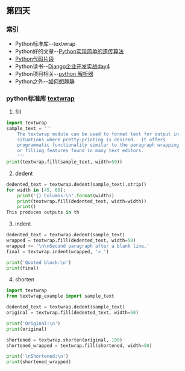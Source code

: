 ## 第四天
### 索引
- Python标准库--textwrap
- Python好的文章--[Python实现简单的遗传算法](http://czrzchao.com/simpleGaByPython)
- [Python代码片段](day4.py)
- Python读书--[Django企业开发实战day4](http://product.dangdang.com/26509799.html)
- Python项目相关--[python 解析器](http://qingyunha.github.io/taotao/)
- Python之外--[如何想静静](https://yihui.name/cn/2019/07/inner-peace/)
### python标准库 [textwrap](https://pymotw.com/3/textwrap/index.html)
1. fill
```python
import textwrap
sample_text = '''
    The textwrap module can be used to format text for output in
    situations where pretty-printing is desired.  It offers
    programmatic functionality similar to the paragraph wrapping
    or filling features found in many text editors.
    '''
print(textwrap.fill(sample_text, width=50))
```
2. dedent
```python
dedented_text = textwrap.dedent(sample_text).strip()
for width in [45, 60]:
    print('{} Columns:\n'.format(width))
    print(textwrap.fill(dedented_text, width=width))
    print()
This produces outputs in th
```
3. indent
```python
dedented_text = textwrap.dedent(sample_text)
wrapped = textwrap.fill(dedented_text, width=50)
wrapped += '\n\nSecond paragraph after a blank line.'
final = textwrap.indent(wrapped, '> ')

print('Quoted block:\n')
print(final)
```
4. shorten
```python
import textwrap
from textwrap_example import sample_text

dedented_text = textwrap.dedent(sample_text)
original = textwrap.fill(dedented_text, width=50)

print('Original:\n')
print(original)

shortened = textwrap.shorten(original, 100)
shortened_wrapped = textwrap.fill(shortened, width=50)

print('\nShortened:\n')
print(shortened_wrapped)
```
